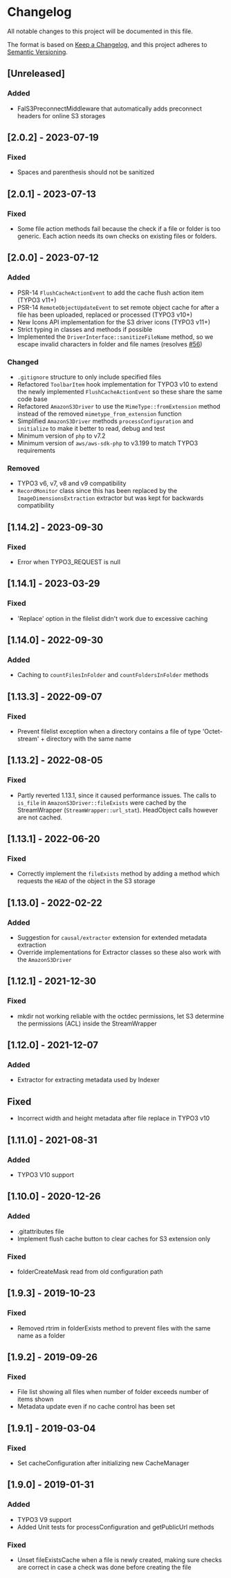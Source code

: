 # Changelog
All notable changes to this project will be documented in this file.

The format is based on [Keep a Changelog](https://keepachangelog.com/en/1.0.0/),
and this project adheres to [Semantic Versioning](https://semver.org/spec/v2.0.0.html).

## [Unreleased]
### Added
- FalS3PreconnectMiddleware that automatically adds preconnect headers for online S3 storages

## [2.0.2] - 2023-07-19
### Fixed
- Spaces and parenthesis should not be sanitized

## [2.0.1] - 2023-07-13
### Fixed
- Some file action methods fail because the check if a file or folder is too generic. Each action needs its own checks on existing files or folders.

## [2.0.0] - 2023-07-12
### Added
- PSR-14 `FlushCacheActionEvent` to add the cache flush action item (TYPO3 v11+)
- PSR-14 `RemoteObjectUpdateEvent` to set remote object cache for after a file has been uploaded, replaced or processed (TYPO3 v10+)
- New Icons API implementation for the S3 driver icons (TYPO3 v11+)
- Strict typing in classes and methods if possible
- Implemented the `DriverInterface::sanitizeFileName` method, so we escape invalid characters in folder and file names (resolves [#56](https://github.com/MaxServ/t3ext-fal_s3/issues/56))

### Changed
- `.gitignore` structure to only include specified files
- Refactored `ToolbarItem` hook implementation for TYPO3 v10 to extend the newly implemented `FlushCacheActionEvent` so these share the same code base
- Refactored `AmazonS3Driver` to use the `MimeType::fromExtension` method instead of the removed `mimetype_from_extension` function
- Simplified `AmazonS3Driver` methods `processConfiguration` and `initialize` to make it better to read, debug and test
- Minimum version of `php` to v7.2
- Minimum version of `aws/aws-sdk-php` to v3.199 to match TYPO3 requirements

### Removed
- TYPO3 v6, v7, v8 and v9 compatibility
- `RecordMonitor` class since this has been replaced by the `ImageDimensionsExtraction` extractor but was kept for backwards compatibility

## [1.14.2] - 2023-09-30
### Fixed
- Error when TYPO3_REQUEST is null

## [1.14.1] - 2023-03-29
### Fixed
- 'Replace' option in the filelist didn't work due to excessive caching

## [1.14.0] - 2022-09-30
### Added
- Caching to `countFilesInFolder` and `countFoldersInFolder` methods

## [1.13.3] - 2022-09-07
### Fixed
- Prevent filelist exception when a directory contains a file of type 'Octet-stream' + directory with the same name

## [1.13.2] - 2022-08-05
### Fixed
- Partly reverted 1.13.1, since it caused performance issues. The calls to `is_file` in `AmazonS3Driver::fileExists` were cached by the StreamWrapper (`StreamWrapper::url_stat`). HeadObject calls however are not cached.

## [1.13.1] - 2022-06-20
### Fixed
- Correctly implement the `fileExists` method by adding a method which requests the `HEAD` of the object in the S3 storage

## [1.13.0] - 2022-02-22
### Added
- Suggestion for `causal/extractor` extension for extended metadata extraction
- Override implementations for Extractor classes so these also work with the `AmazonS3Driver`

## [1.12.1] - 2021-12-30
### Fixed
- mkdir not working reliable with the octdec permissions, let S3 determine the permissions (ACL) inside the StreamWrapper

## [1.12.0] - 2021-12-07
### Added
- Extractor for extracting metadata used by Indexer

## Fixed
- Incorrect width and height metadata after file replace in TYPO3 v10

## [1.11.0] - 2021-08-31
### Added
- TYPO3 V10 support

## [1.10.0] - 2020-12-26
### Added
- .gitattributes file
- Implement flush cache button to clear caches for S3 extension only

### Fixed
- folderCreateMask read from old configuration path

## [1.9.3] - 2019-10-23
### Fixed
- Removed rtrim in folderExists method to prevent files with the same name as a folder

## [1.9.2] - 2019-09-26
### Fixed
- File list showing all files when number of folder exceeds number of items shown
- Metadata update even if no cache control has been set

## [1.9.1] - 2019-03-04
### Fixed
- Set cacheConfiguration after initializing new CacheManager

## [1.9.0] - 2019-01-31
### Added
- TYPO3 V9 support
- Added Unit tests for processConfiguration and getPublicUrl methods
### Fixed
- Unset fileExistsCache when a file is newly created, making sure checks are correct in case a check was done before creating the file

